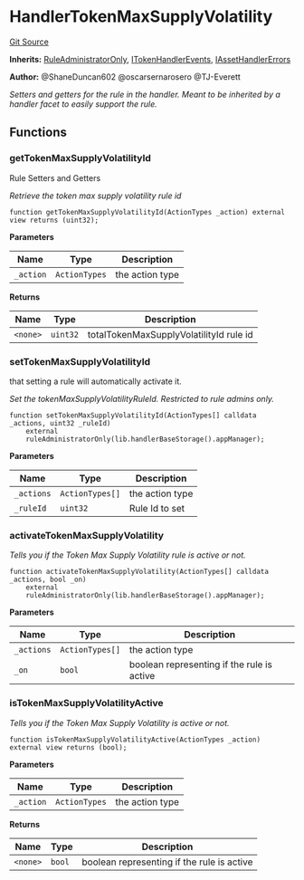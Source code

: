 # HandlerTokenMaxSupplyVolatility
[Git Source](https://github.com/thrackle-io/tron/blob/06e770e8df9f2623305edd5cd2be197d5544e702/src/client/token/handler/ruleContracts/HandlerTokenMaxSupplyVolatility.sol)

**Inherits:**
[RuleAdministratorOnly](/src/protocol/economic/RuleAdministratorOnly.sol/contract.RuleAdministratorOnly.md), [ITokenHandlerEvents](/src/common/IEvents.sol/interface.ITokenHandlerEvents.md), [IAssetHandlerErrors](/src/common/IErrors.sol/interface.IAssetHandlerErrors.md)

**Author:**
@ShaneDuncan602 @oscarsernarosero @TJ-Everett

*Setters and getters for the rule in the handler. Meant to be inherited by a handler
facet to easily support the rule.*


## Functions
### getTokenMaxSupplyVolatilityId

Rule Setters and Getters

*Retrieve the token max supply volatility rule id*


```solidity
function getTokenMaxSupplyVolatilityId(ActionTypes _action) external view returns (uint32);
```
**Parameters**

|Name|Type|Description|
|----|----|-----------|
|`_action`|`ActionTypes`|the action type|

**Returns**

|Name|Type|Description|
|----|----|-----------|
|`<none>`|`uint32`|totalTokenMaxSupplyVolatilityId rule id|


### setTokenMaxSupplyVolatilityId

that setting a rule will automatically activate it.

*Set the tokenMaxSupplyVolatilityRuleId. Restricted to rule admins only.*


```solidity
function setTokenMaxSupplyVolatilityId(ActionTypes[] calldata _actions, uint32 _ruleId)
    external
    ruleAdministratorOnly(lib.handlerBaseStorage().appManager);
```
**Parameters**

|Name|Type|Description|
|----|----|-----------|
|`_actions`|`ActionTypes[]`|the action type|
|`_ruleId`|`uint32`|Rule Id to set|


### activateTokenMaxSupplyVolatility

*Tells you if the Token Max Supply Volatility rule is active or not.*


```solidity
function activateTokenMaxSupplyVolatility(ActionTypes[] calldata _actions, bool _on)
    external
    ruleAdministratorOnly(lib.handlerBaseStorage().appManager);
```
**Parameters**

|Name|Type|Description|
|----|----|-----------|
|`_actions`|`ActionTypes[]`|the action type|
|`_on`|`bool`|boolean representing if the rule is active|


### isTokenMaxSupplyVolatilityActive

*Tells you if the Token Max Supply Volatility is active or not.*


```solidity
function isTokenMaxSupplyVolatilityActive(ActionTypes _action) external view returns (bool);
```
**Parameters**

|Name|Type|Description|
|----|----|-----------|
|`_action`|`ActionTypes`|the action type|

**Returns**

|Name|Type|Description|
|----|----|-----------|
|`<none>`|`bool`|boolean representing if the rule is active|


